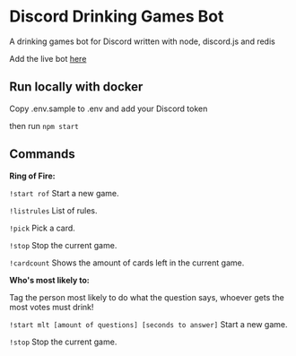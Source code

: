 # Discord Drinking Games Bot
A drinking games bot for Discord written with node, discord.js and redis

Add the live bot [here](https://discord.com/api/oauth2/authorize?client_id=705739513955352606&permissions=51264&scope=bot)

## Run locally with docker

Copy .env.sample to .env and add your Discord token

then run `npm start`

## Commands

**Ring of Fire:**

``!start rof`` Start a new game.

``!listrules`` List of rules.

``!pick`` Pick a card.

``!stop`` Stop the current game.

``!cardcount`` Shows the amount of cards left in the current game.


**Who\'s most likely to:**

Tag the person most likely to do what the question says, whoever gets the most votes must drink!

``!start mlt [amount of questions] [seconds to answer]`` Start a new game.

``!stop`` Stop the current game.
